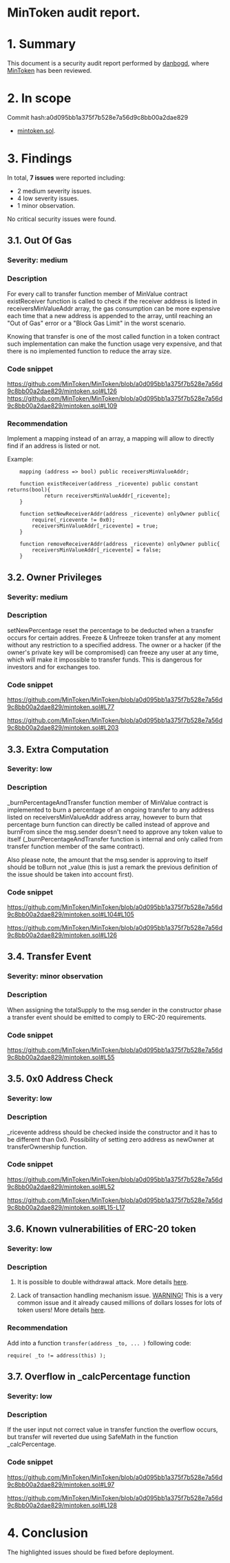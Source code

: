 
# MinToken audit report.

# 1. Summary

This document is a security audit report performed by [danbogd](https://github.com/danbogd), where [MinToken](https://github.com/MinToken/MinToken/blob/master/mintoken.sol) has been reviewed.

# 2. In scope

Commit hash:a0d095bb1a375f7b528e7a56d9c8bb00a2dae829
- [mintoken.sol](https://github.com/MinToken/MinToken/blob/master/).


# 3. Findings

In total, **7 issues** were reported including:

 - 2 medium severity issues.
 - 4 low severity issues.
 - 1 minor observation.


No critical security issues were found.

## 3.1. Out Of Gas

### Severity: medium

### Description

For every call to transfer function member of MinValue contract existReceiver function is called to check if the receiver address is listed in receiversMinValueAddr array, the gas consumption can be more expensive each time that a new address is appended to the array, until reaching an "Out of Gas" error or a "Block Gas Limit" in the worst scenario.

Knowing that transfer is one of the most called function in a token contract such implementation can make the function usage very expensive, and that there is no implemented function to reduce the array size.

### Code snippet


https://github.com/MinToken/MinToken/blob/a0d095bb1a375f7b528e7a56d9c8bb00a2dae829/mintoken.sol#L126
https://github.com/MinToken/MinToken/blob/a0d095bb1a375f7b528e7a56d9c8bb00a2dae829/mintoken.sol#L109

### Recommendation

Implement a mapping instead of an array, a mapping will allow to directly find if an address is listed or not.

Example:
```solidity
    mapping (address => bool) public receiversMinValueAddr;

    function existReceiver(address _ricevente) public constant returns(bool){
            return receiversMinValueAddr[_ricevente];
    }
    
    function setNewReceiverAddr(address _ricevente) onlyOwner public{
        require(_ricevente != 0x0);
    	receiversMinValueAddr[_ricevente] = true;
    }
    
    function removeReceiverAddr(address _ricevente) onlyOwner public{
        receiversMinValueAddr[_ricevente] = false;
    }
```

## 3.2. Owner Privileges

### Severity: medium

### Description


setNewPercentage reset the percentage to be deducted when a transfer occurs for certain addres.
Freeze & Unfreeze token transfer at any moment without any restriction to a specified address. The owner or a hacker (if the owner's private key will be compromised) can freeze any user at any time, which will make it impossible to transfer funds. This is dangerous for investors and for exchanges too.

### Code snippet

https://github.com/MinToken/MinToken/blob/a0d095bb1a375f7b528e7a56d9c8bb00a2dae829/mintoken.sol#L77

https://github.com/MinToken/MinToken/blob/a0d095bb1a375f7b528e7a56d9c8bb00a2dae829/mintoken.sol#L203

## 3.3. Extra Computation

### Severity: low

### Description

_burnPercentageAndTransfer function member of MinValue contract is implemented to burn a percentage of an ongoing transfer to any address listed on receiversMinValueAddr address array, however to burn that percentage burn function can directly be called instead of approve and burnFrom since the msg.sender doesn't need to approve any token value to itself (_burnPercentageAndTransfer function is internal and only called from transfer function member of the same contract).

Also please note, the amount that the msg.sender is approving to itself should be toBurn not _value (this is just a remark the previous definition of the issue should be taken into account first).

### Code snippet

https://github.com/MinToken/MinToken/blob/a0d095bb1a375f7b528e7a56d9c8bb00a2dae829/mintoken.sol#L104#L105

https://github.com/MinToken/MinToken/blob/a0d095bb1a375f7b528e7a56d9c8bb00a2dae829/mintoken.sol#L126

## 3.4. Transfer Event

### Severity: minor observation

### Description

When assigning the totalSupply to the msg.sender in the constructor phase a transfer event should be emitted to comply to ERC-20 requirements.

### Code snippet

https://github.com/MinToken/MinToken/blob/a0d095bb1a375f7b528e7a56d9c8bb00a2dae829/mintoken.sol#L55

## 3.5. 0x0 Address Check

### Severity: low

### Description

_ricevente address should be checked inside the constructor and it has to be different than 0x0.
Possibility of setting zero address as newOwner at transferOwnership function.

### Code snippet

https://github.com/MinToken/MinToken/blob/a0d095bb1a375f7b528e7a56d9c8bb00a2dae829/mintoken.sol#L52

https://github.com/MinToken/MinToken/blob/a0d095bb1a375f7b528e7a56d9c8bb00a2dae829/mintoken.sol#L15-L17

## 3.6. Known vulnerabilities of ERC-20 token

### Severity: low

### Description

1. It is possible to double withdrawal attack. More details [here](https://docs.google.com/document/d/1YLPtQxZu1UAvO9cZ1O2RPXBbT0mooh4DYKjA_jp-RLM/edit).

2. Lack of transaction handling mechanism issue. [WARNING!](https://gist.github.com/Dexaran/ddb3e89fe64bf2e06ed15fbd5679bd20)  This is a very common issue and it already caused millions of dollars losses for lots of token users! More details [here](https://docs.google.com/document/d/1Feh5sP6oQL1-1NHi-X1dbgT3ch2WdhbXRevDN681Jv4/edit).

### Recommendation

Add into a function `transfer(address _to, ... )` following code:

```solidity
require( _to != address(this) );

```

## 3.7. Overflow in _calcPercentage function

### Severity: low

### Description

If the user input not correct value in transfer function the overflow occurs, but transfer will reverted due using SafeMath in the function _calcPercentage.

### Code snippet

https://github.com/MinToken/MinToken/blob/a0d095bb1a375f7b528e7a56d9c8bb00a2dae829/mintoken.sol#L97

https://github.com/MinToken/MinToken/blob/a0d095bb1a375f7b528e7a56d9c8bb00a2dae829/mintoken.sol#L128

# 4. Conclusion

The highlighted issues should be fixed before deployment.


